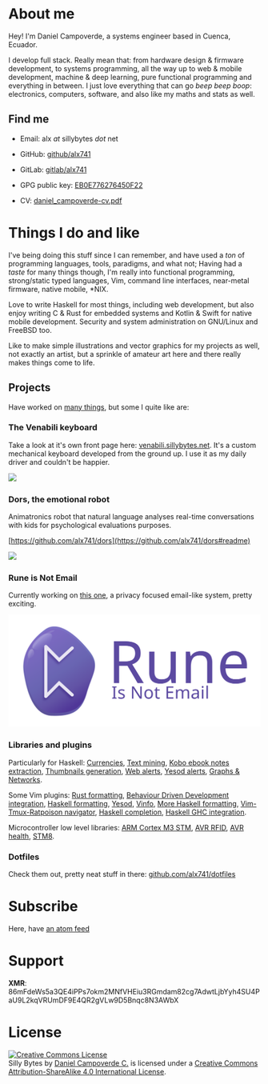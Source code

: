 # About me

Hey! I'm Daniel Campoverde, a systems engineer based in Cuenca, Ecuador.

I develop full stack. Really mean that: from hardware design & firmware
development, to systems programming, all the way up to web & mobile development,
machine & deep learning, pure functional programming and everything in between.
I just love everything that can go *beep beep boop*: electronics, computers,
software, and also like my maths and stats as well.


## Find me

- Email: alx *at* sillybytes *dot* net

- GitHub:  [github/alx741](https://github.com/alx741)
- GitLab:  [gitlab/alx741](https://gitlab.com/alx741)

- GPG public key: [EB0E776276450F22](/public_key.asc)

- CV: [daniel_campoverde-cv.pdf](/daniel_campoverde-cv.pdf)


# Things I do and like

I've being doing this stuff since I can remember, and have used a *ton* of
programming languages, tools, paradigms, and what not; Having had a *taste* for
many things though, I'm really into functional programming, strong/static typed
languages, Vim, command line interfaces, near-metal firmware, native mobile,
*NIX.

Love to write Haskell for most things, including web development, but also enjoy
writing C & Rust for embedded systems and Kotlin & Swift for native mobile
development. Security and system administration on GNU/Linux and FreeBSD too.

Like to make simple illustrations and vector graphics for my projects as well,
not exactly an artist, but a sprinkle of amateur art here and there really makes
things come to life.


## Projects

Have worked on [many
things](https://github.com/alx741?tab=repositories&q=&sort=stargazers), but some
I quite like are:

### The Venabili keyboard

Take a look at it's own front page here: [venabili.sillybytes.net](https://venabili.sillybytes.net).
It's a custom mechanical keyboard developed from the ground up. I use it as my
daily driver and couldn't be happier.

![](https://venabili.sillybytes.net/images/pics/alx_1.jpg)


### Dors, the emotional robot

Animatronics robot that natural language analyses real-time conversations with
kids for psychological evaluations purposes.

[https://github.com/alx741/dors](https://github.com/alx741/dors#readme)

![](https://raw.githubusercontent.com/alx741/dors/master/logo_wide.png)


### Rune is Not Email

Currently working on [this one](https://github.com/runeisnot-email), a privacy
focused email-like system, pretty exciting.

![](https://raw.githubusercontent.com/runeisnot-email/rune-artwork/main/logo/brand_mark-brand_name-strapline.svg)


### Libraries and plugins

Particularly for Haskell:
[Currencies](https://github.com/alx741/currencies#readme),
[Text mining](https://github.com/alx741/text-mining#readme), [Kobo ebook notes
extraction](https://github.com/alx741/kobonotes#readme),
[Thumbnails generation](https://github.com/alx741/thumbnail-polish#readme), [Web
alerts](https://github.com/alx741/alerts#readme), [Yesod
alerts](https://github.com/alx741/yesod-alerts#readme), [Graphs &
Networks](https://github.com/alx741/graphite#readme).

Some Vim plugins: [Rust
formatting](https://github.com/alx741/vim-rustfmt#readme), [Behaviour Driven
Development integration](https://github.com/alx741/spec.vim#readme), [Haskell
formatting](https://github.com/alx741/vim-stylishask#readme),
[Yesod](https://github.com/alx741/yesod.vim#readme),
[Vinfo](https://github.com/alx741/vinfo#readme), [More Haskell
formatting](https://github.com/alx741/vim-hindent#readme), [Vim-Tmux-Ratpoison
navigator](https://github.com/alx741/vim-tmux-navigator#readme), [Haskell
completion](https://github.com/alx741/haskellcomplete.vim#readme), [Haskell GHC
integration](https://github.com/alx741/ghc.vim#readme).

Microcontroller low level libraries: [ARM Cortex M3
STM](https://github.com/alx741/stm32f1-minimal-lib#readme), [AVR
RFID](https://github.com/alx741/avr-rfid-rc522#readme), [AVR
health](https://github.com/alx741/avr-health#readme),
[STM8](https://github.com/alx741/stm8s-sdcc-lib#readme).


### Dotfiles

Check them out, pretty neat stuff in there:
[github.com/alx741/dotfiles](https://github.com/alx741/dotfiles#readme)



# Subscribe

Here, have [an atom feed](https://sillybytes.net/atom.xml)


# Support

**XMR**: 86mFdeWs5a3QE4iPPs7okm2MNfVHEiu3RGmdam82cg7AdwtLjbYyh4SU4PaU9L2kqVRUmDF9E4QR2gVLw9D5Bnqc8N3AWbX

# License

<a rel="license" href="http://creativecommons.org/licenses/by-sa/4.0/"><img alt="Creative Commons License" style="border-width:0" src="https://i.creativecommons.org/l/by-sa/4.0/88x31.png" /></a><br /><span xmlns:dct="http://purl.org/dc/terms/" property="dct:title">Silly Bytes</span> by <a xmlns:cc="http://creativecommons.org/ns#" href="https://sillybytes.net" property="cc:attributionName" rel="cc:attributionURL">Daniel Campoverde C.</a> is licensed under a <a rel="license" href="http://creativecommons.org/licenses/by-sa/4.0/">Creative Commons Attribution-ShareAlike 4.0 International License</a>.
